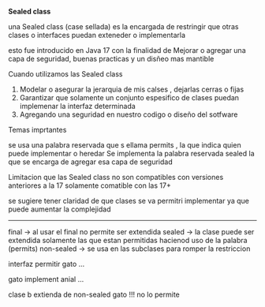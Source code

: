**Sealed class**

una Sealed class (case sellada) es la encargada de restringir  que otras clases o interfaces  puedan exteneder o implementarla

esto fue introducido en Java 17  con la finalidad de Mejorar o agregar una capa de seguridad, buenas practicas y un disñeo mas mantible


Cuando utilizamos las Sealed class 
1) Modelar o asegurar la jerarquia de mis calses , dejarlas cerras o fijas
2) Garantizar que solamente un conjunto espesifico  de clases puedan implemenar la interfaz determinada
3) Agregando una seguridad en nuestro codigo o diseño del  sotfware



Temas imprtantes 

se usa una palabra reservada que s ellama permits , la que indica quien puede implementar o heredar
Se implementa la palabra reservada sealed la que se encarga de agregar esa capa de seguridad

Limitacion que las Sealed class no son compatibles con versiones anteriores a la 17 solamente comatible con las 17+

se sugiere tener claridad de que clases se va permitri implementar ya que puede aumentar la complejidad



*******
final  ->  al usar el final no permite ser extendida 
sealed -> la clase puede ser extendida solamente las que estan permitidas hacienod uso de la palabra (permits)
non-sealed -> se usa en las subclases para romper la restriccion 



interfaz permitir gato ...

gato implement anial ...


clase b extienda de non-sealed gato !!! no lo permite 